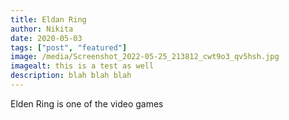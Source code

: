 ```yaml
---
title: Eldan Ring
author: Nikita
date: 2020-05-03
tags: ["post", "featured"]
image: /media/Screenshot_2022-05-25_213812_cwt9o3_qv5hsh.jpg
imagealt: this is a test as well
description: blah blah blah
---
```


Elden Ring is one of the video games
